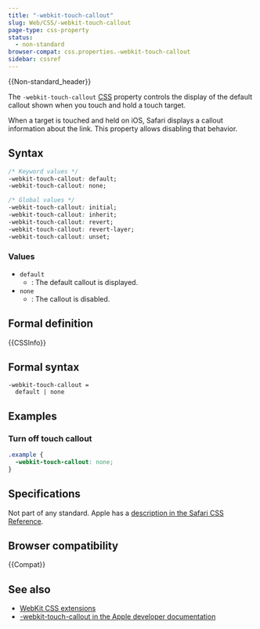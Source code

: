 ```yaml
---
title: "-webkit-touch-callout"
slug: Web/CSS/-webkit-touch-callout
page-type: css-property
status:
  - non-standard
browser-compat: css.properties.-webkit-touch-callout
sidebar: cssref
---
```

{{Non-standard_header}}

The `-webkit-touch-callout` [CSS](/en-US/docs/Web/CSS) property controls the display of the default callout shown when you touch and hold a touch target.

When a target is touched and held on iOS, Safari displays a callout information about the link. This property allows disabling that behavior.

## Syntax

```css
/* Keyword values */
-webkit-touch-callout: default;
-webkit-touch-callout: none;

/* Global values */
-webkit-touch-callout: initial;
-webkit-touch-callout: inherit;
-webkit-touch-callout: revert;
-webkit-touch-callout: revert-layer;
-webkit-touch-callout: unset;
```

### Values

- `default`
  - : The default callout is displayed.
- `none`
  - : The callout is disabled.

## Formal definition

{{CSSInfo}}

## Formal syntax

```plain
-webkit-touch-callout =
  default | none
```

## Examples

### Turn off touch callout

```css
.example {
  -webkit-touch-callout: none;
}
```

## Specifications

Not part of any standard. Apple has a [description in the Safari CSS Reference](https://developer.apple.com/library/archive/documentation/AppleApplications/Reference/SafariCSSRef/Articles/StandardCSSProperties.html#//apple_ref/doc/uid/TP30001266-_webkit_touch_callout).

## Browser compatibility

{{Compat}}

## See also

- [WebKit CSS extensions](/en-US/docs/Web/CSS/WebKit_Extensions)
- [-webkit-touch-callout in the Apple developer documentation](https://developer.apple.com/library/archive/documentation/AppleApplications/Reference/SafariCSSRef/Articles/StandardCSSProperties.html#//apple_ref/doc/uid/TP30001266-_webkit_touch_callout)
